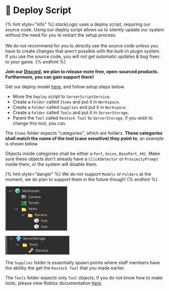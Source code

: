 # 🏓 Deploy Script

{% hint style="info" %}
stockLogic uses a deploy script, requiring our source code. Using our deploy script allows us to silently update our system without the need for you to restart the setup process.\
\
We do not recommend for you to directly use the source code unless you have to create changes that aren't possible with the built-in plugin system. If you use the source code, you will not get automatic updates & bug fixes to your game.
{% endhint %}

**Join our** [**Discord**](https://discord.gg/sQxBmkDzr9)**, we plan to release more free, open-sourced products. Furthermore, you can gain support there!**

Get our deploy model [here](https://roblox.com/library/9145770328), and follow setup steps below.

* Move the `Deploy` script to `ServerScriptService`.
* Create a `Folder` called `Items` and put it in `Workspace`.
* Create a `Folder` called `Supplies` and put it in `Workspace`.
* Create a `Folder` called `Tools` and put it in `ServerStorage`.
* Parent the `Tool` called `Restock Tool` to `ServerStorage`, if you wish to change this tool, you can.

The `Items` folder expects "categories", which are folders. **These categories shall match the name of the tool (case sensitive) they point to**, an example is shown below.

Objects inside categories shall be either a `Part`, `Union`, `BasePart`, etc. Make sure these objects don't already have a `ClickDetector` or `ProximityPrompt` inside them, or the system will disable them.

{% hint style="danger" %}
We do not support `Models` or `Folders` at the moment, we do plan to support them in the future though!
{% endhint %}

![](<../.gitbook/assets/image (1).png>)

![](../.gitbook/assets/image.png)

The `Supplies` folder is essentially spawn points where staff members have the abilitiy the get the `Restock Tool` that you made earlier.

The `Tools` folder expects only `Tool` objects, if you do not know how to make tools, please view Roblox documentation [here](https://developer.roblox.com/en-us/articles/intro-to-player-tools).
